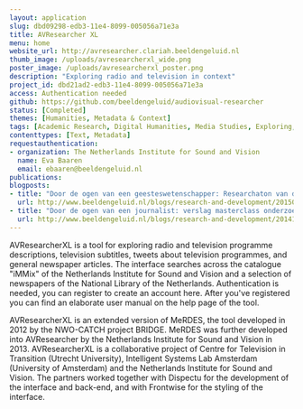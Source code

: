 ```yaml
---
layout: application
slug: dbd09298-edb3-11e4-8099-005056a71e3a
title: AVResearcher XL
menu: home
website_url: http://avresearcher.clariah.beeldengeluid.nl
thumb_image: /uploads/avresearcherxl_wide.png
poster_image: /uploads/avresearcherxl_poster.png
description: "Exploring radio and television in context"
project_id: dbd21ad2-edb3-11e4-8099-005056a71e3a
access: Authentication needed
github: https://github.com/beeldengeluid/audiovisual-researcher
status: [Completed]
themes: [Humanities, Metadata & Context]
tags: [Academic Research, Digital Humanities, Media Studies, Exploring, Analysis, CLARIAH, Context Collections]
contenttypes: [Text, Metadata]
requestauthentication: 
- organization: The Netherlands Institute for Sound and Vision
  name: Eva Baaren
  email: ebaaren@beeldengeluid.nl
publications: 
blogposts: 
- title: "Door de ogen van een geesteswetenschapper: Researchaton van de tool AVResearcherXL op Thatcamp"
  url: http://www.beeldengeluid.nl/blogs/research-and-development/201502/door-de-ogen-van-een-geesteswetenschapper-verslag
- title: "Door de ogen van een journalist: verslag masterclass onderzoeksjournalistiek Beeld en Geluid en VondelCS"
  url: http://www.beeldengeluid.nl/blogs/research-and-development/201410/door-de-ogen-van-een-journalist-verslag-masterclass
---
```


AVResearcherXL is a tool for exploring radio and television programme descriptions, television subtitles, tweets about television programmes, and general newspaper articles. The interface searches across the catalogue "iMMix" of the Netherlands Institute for Sound and Vision and a selection of newspapers of the National Library of the Netherlands. Authentication is needed, you can register to create an account here. After you've registered you can find an elaborate user manual on the help page of the tool.

AVResearcherXL is an extended version of MeRDES, the tool developed in 2012 by the NWO-CATCH project BRIDGE. MeRDES was further developed into AVResearcher by the Netherlands Institute for Sound and Vision in 2013. AVResearcherXL is a collaborative project of Centre for Television in Transition (Utrecht University), Intelligent Systems Lab Amsterdam (University of Amsterdam) and the Netherlands Institute for Sound and Vision. The partners worked together with Dispectu for the development of the interface and back-end, and with Frontwise for the styling of the interface.
